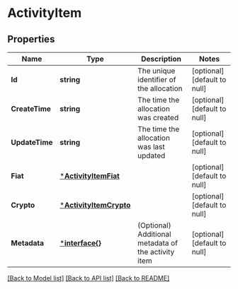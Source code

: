 # ActivityItem

## Properties
Name | Type | Description | Notes
------------ | ------------- | ------------- | -------------
**Id** | **string** | The unique identifier of the allocation | [optional] [default to null]
**CreateTime** | **string** | The time the allocation was created | [optional] [default to null]
**UpdateTime** | **string** | The time the allocation was last updated | [optional] [default to null]
**Fiat** | [***ActivityItemFiat**](ActivityItemFiat.md) |  | [optional] [default to null]
**Crypto** | [***ActivityItemCrypto**](ActivityItemCrypto.md) |  | [optional] [default to null]
**Metadata** | [***interface{}**](interface{}.md) | (Optional) Additional metadata of the activity item | [optional] [default to null]

[[Back to Model list]](../README.md#documentation-for-models) [[Back to API list]](../README.md#documentation-for-api-endpoints) [[Back to README]](../README.md)

